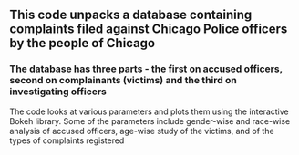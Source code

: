 ## This code unpacks a database containing complaints filed against Chicago Police officers by the people of Chicago

### The database has three parts - the first on accused officers, second on complainants (victims) and the third on investigating officers

The code looks at various parameters and plots them using the interactive Bokeh library. Some of the parameters include gender-wise
and race-wise analysis of accused officers, age-wise study of the victims, and of the types of complaints registered

